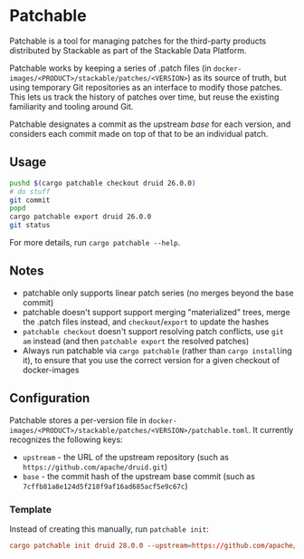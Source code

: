 # Patchable

Patchable is a tool for managing patches for the third-party products distributed by Stackable as part of the Stackable Data Platform.

Patchable works by keeping a series of .patch files (in `docker-images/<PRODUCT>/stackable/patches/<VERSION>`)
as its source of truth, but using temporary Git repositories as an interface to modify those patches.
This lets us track the history of patches over time, but reuse the existing familiarity and tooling around Git.

Patchable designates a commit as the upstream _base_ for each version, and considers each commit made on top of that
to be an individual patch.

## Usage

```sh
pushd $(cargo patchable checkout druid 26.0.0)
# do stuff
git commit
popd
cargo patchable export druid 26.0.0
git status
```

For more details, run `cargo patchable --help`.

## Notes

- patchable only supports linear patch series (no merges beyond the base commit)
- patchable doesn't support support merging "materialized" trees, merge the .patch files instead, and `checkout`/`export` to update the hashes
- `patchable checkout` doesn't support resolving patch conflicts, use `git am` instead (and then `patchable export` the resolved patches)
- Always run patchable via `cargo patchable` (rather than `cargo install`ing it), to ensure that you use the correct version for a given checkout of docker-images

## Configuration

Patchable stores a per-version file in `docker-images/<PRODUCT>/stackable/patches/<VERSION>/patchable.toml`.
It currently recognizes the following keys:

- `upstream` - the URL of the upstream repository (such as `https://github.com/apache/druid.git`)
- `base` - the commit hash of the upstream base commit (such as `7cffb81a8e124d5f218f9af16ad685acf5e9c67c`)

### Template

Instead of creating this manually, run `patchable init`:

```toml
cargo patchable init druid 28.0.0 --upstream=https://github.com/apache/druid.git --base=druid-28.0.0
```
